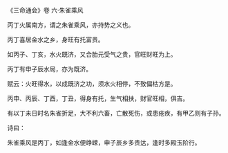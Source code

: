 《三命通会》卷 六·朱雀乘风

丙丁火属南方，谓之朱雀乘风，亦持势之义也。

丙丁喜居金水之乡，身旺有托富贵。

如丙子、丁亥，水火既济，又合胎元受气之贵，官旺财旺为上。

丙丁有申子辰水局，亦为既济。

赋云：火旺得水，以成既济之功，须水火相停，不致偏枯方是。

丙申、丙辰、丁酉，丁丑，得身有托，生气相扶，财官旺相，俱吉。

有以丁未日时名朱雀折足，大不利六畜，亡散死伤，或患疮疾，有甲乙则有子孙。

诗曰：

朱雀乘风是丙丁，如逢金水便峥嵘，申子辰乡多贵达，逢时多殿玉阶行。

